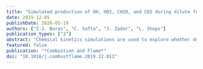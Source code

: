 ```yaml
---
title: "Simulated production of OH, HO2, CH2O, and CO2 during dilute fuel oxidation can predict 1st-stage ignition delays"
date: 2019-12-05
publishDate: 2020-05-19
authors: ["Z.J. Buras", "C. Safta", "J. Zador", "L. Sheps"]
publication_types: ["2"]
abstract: "Chemical kinetics simulations are used to explore whether detailed measurements of relevant chemical species during the oxidation of very dilute fuels (less than 1 Torr partial pressure) in a high-pressure plug flow reactor (PFR) can predict autoignition propensity. We find that for many fuels the timescale for the onset of spontaneous oxidation in dilute fuel/air mixtures in a simple PFR is similar to the 1st-stage ignition delay time (IDT) at stoichiometric engine-relevant conditions. For those fuels that deviate from this simple trend, the deviation is closely related to the peak rate of production of OH, HO2, CH2O, and CO2 formed during oxidation. We use these insights to show that an accurate correlation between simulated profiles of these species in a PFR and 1st-stage IDT can be developed using convolutional neural networks. Our simulations suggest that the accuracy of such a correlation is 10–50%, which is appropriate for rapid fuel screening and may be sufficient for predictive fuel performance modeling."
featured: false
publication: "*Combustion and Flame*"
doi: "10.1016/j.combustflame.2019.12.013"
---
```


